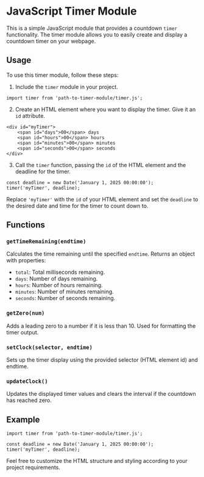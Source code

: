 # JavaScript Timer Module

This is a simple JavaScript module that provides a countdown `timer` functionality. The timer module allows you to easily create and display a countdown timer on your webpage.

## Usage

To use this timer module, follow these steps:

1. Include the `timer` module in your project.

```
import timer from 'path-to-timer-module/timer.js';
```

2. Create an HTML element where you want to display the timer. Give it an `id` attribute.

```
<div id="myTimer">
    <span id="days">00</span> days
    <span id="hours">00</span> hours
    <span id="minutes">00</span> minutes
    <span id="seconds">00</span> seconds
</div>
```

3. Call the `timer` function, passing the `id` of the HTML element and the deadline for the timer.

```
const deadline = new Date('January 1, 2025 00:00:00');
timer('myTimer', deadline);
```

Replace `'myTimer'` with the `id` of your HTML element and set the `deadline` to the desired date and time for the timer to count down to.

## Functions
### `getTimeRemaining(endtime)`

Calculates the time remaining until the specified `endtime`. Returns an object with properties:

* `total`: Total milliseconds remaining.
* `days`: Number of days remaining.
* `hours`: Number of hours remaining.
* `minutes`: Number of minutes remaining.
* `seconds`: Number of seconds remaining.

### `getZero(num)`

Adds a leading zero to a number if it is less than 10. Used for formatting the timer output.

### `setClock(selector, endtime)`

Sets up the timer display using the provided selector (HTML element id) and endtime.

### `updateClock()`

Updates the displayed timer values and clears the interval if the countdown has reached zero.

## Example

```
import timer from 'path-to-timer-module/timer.js';

const deadline = new Date('January 1, 2025 00:00:00');
timer('myTimer', deadline);
```

Feel free to customize the HTML structure and styling according to your project requirements.